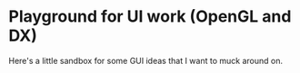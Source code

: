 # Playground for UI work (OpenGL and DX)

Here's a little sandbox for some GUI ideas that I want to muck around on.
